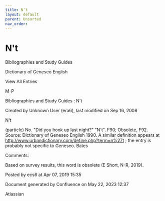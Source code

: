 ```yaml
---
title: N't
layout: default
parent: Unsorted
nav_order:
---
```


# N't

Bibliographies and Study Guides

Dictionary of Geneseo English

View All Entries

M-P

Bibliographies and Study Guides : N't

Created by  Unknown User (era6), last modified on Sep 16, 2008

N't

(particle) No. &quot;Did you hook up last night?&quot; &quot;N't&quot;. F90; Obsolete, F92. Source: Dictionary of Geneseo English 1990. A similar definition appears at http://www.urbandictionary.com/define.php?term=n%27t ; the entry is probably not specific to Geneseo. Bates

Comments:

Based on survey results, this word is obsolete (E Short, N-R, 2019). 

Posted by ecs6 at Apr 07, 2019 15:35

Document generated by Confluence on May 22, 2023 12:37

Atlassian
